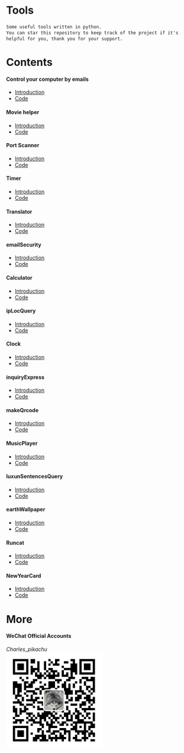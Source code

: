 # Tools
```
Some useful tools written in python.  
You can star this repository to keep track of the project if it's helpful for you, thank you for your support.
```

# Contents
#### Control your computer by emails
- [Introduction](https://mp.weixin.qq.com/s/KnG-mncegaB35v5THAUJXQ)
- [Code](https://github.com/CharlesPikachu/Tools/tree/master/ControlPCbyEmail)
#### Movie helper
- [Introduction](https://mp.weixin.qq.com/s/VlwCyD99YBYhIbwG4rYN3A)
- [Code](https://github.com/CharlesPikachu/Tools/tree/master/MovieHelper)
#### Port Scanner
- [Introduction](https://mp.weixin.qq.com/s/98VnIO9JEdAqcIPdxq1cOg)
- [Code](https://github.com/CharlesPikachu/Tools/tree/master/PortSanner)
#### Timer
- [Introduction](https://mp.weixin.qq.com/s/8HcXQjcsyegYzp_yt1cE5w)
- [Code](https://github.com/CharlesPikachu/Tools/tree/master/Timer)
#### Translator
- [Introduction](https://mp.weixin.qq.com/s/SWR-bUdqfpn3NxR5OgCYlg)
- [Code](https://github.com/CharlesPikachu/Tools/tree/master/Translator)
#### emailSecurity
- [Introduction](https://mp.weixin.qq.com/s/9u1CIa8MdoiXGGdPqae8fA)
- [Code](https://github.com/CharlesPikachu/Tools/tree/master/emailSecurity)
#### Calculator
- [Introduction](https://mp.weixin.qq.com/s/x6ygDEWHiYX10AP4y8e3MA)
- [Code](https://github.com/CharlesPikachu/Tools/tree/master/Calculator)
#### ipLocQuery
- [Introduction](https://mp.weixin.qq.com/s/lYWxt00erojeSoyRWA1R5g)
- [Code](https://github.com/CharlesPikachu/Tools/tree/master/ipLocQuery)
#### Clock
- [Introduction](https://mp.weixin.qq.com/s/8JPxEHGZ2u7dsEUJS-9WbQ)
- [Code](https://github.com/CharlesPikachu/Tools/tree/master/Clock)
#### inquiryExpress
- [Introduction](https://mp.weixin.qq.com/s/haNR8Yr9RsSXaTd0jl5PFA)
- [Code](https://github.com/CharlesPikachu/Tools/tree/master/inquiryExpress)
#### makeQrcode
- [Introduction](https://mp.weixin.qq.com/s/XFmumQbQP4d9qf6HQBLVnA)
- [Code](https://github.com/CharlesPikachu/Tools/tree/master/makeQrcode)
#### MusicPlayer
- [Introduction](https://mp.weixin.qq.com/s/SUyRNz_M7B6bcdV7-YxlZQ)
- [Code](https://github.com/CharlesPikachu/Tools/tree/master/MusicPlayer)
#### luxunSentencesQuery
- [Introduction](https://mp.weixin.qq.com/s/dQ8NfwFDoZw-6c1SPEl0aw)
- [Code](https://github.com/CharlesPikachu/Tools/tree/master/luxunSentencesQuery)
#### earthWallpaper
- [Introduction](https://mp.weixin.qq.com/s/pDZpzzpd1g5bodtFdEROEg)
- [Code](https://github.com/CharlesPikachu/Tools/tree/master/earthWallpaper)
#### Runcat
- [Introduction](https://mp.weixin.qq.com/s/8Fgzb8JiAoNSJqUanSi85Q)
- [Code](https://github.com/CharlesPikachu/Tools/tree/master/Runcat)
#### NewYearCard
- [Introduction]()
- [Code](https://github.com/CharlesPikachu/Tools/tree/master/NewYearCard)

# More
#### WeChat Official Accounts
*Charles_pikachu*  
![img](pikachu.jpg)